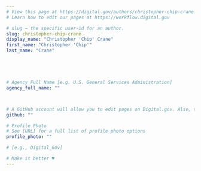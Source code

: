 ```yaml
---
# View this page at https://digital.gov/authors/christopher-chip-crane
# Learn how to edit our pages at https://workflow.digital.gov

# slug — the specific user-id for an author.
slug: christopher-chip-crane
display_name: "Christopher 'Chip' Crane"
first_name: "Christopher 'Chip'"
last_name: "Crane"





# Agency Full Name [e.g. U.S. General Services Administration]
agency_full_name: ""



# A GitHub account will allow you to edit pages on Digital.gov. Also, the image used in your GitHub account can be used to populate your digital.gov profile photo. Learn more about getting a Github account at [URL]
github: ""

# Profile Photo
# See [URL] for a full list of profile photo options
profile_photo: ""

# [e.g., Digital_Gov]

# Make it better ♥
---
```


